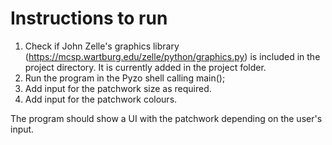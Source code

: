 # Instructions to run
1. Check if John Zelle's graphics library (https://mcsp.wartburg.edu/zelle/python/graphics.py) is included in the project directory. It is currently added in the project folder.
2. Run the program in the Pyzo shell calling main();
3. Add input for the patchwork size as required.
4. Add input for the patchwork colours.

The program should show a UI with the patchwork depending on the user's input.
